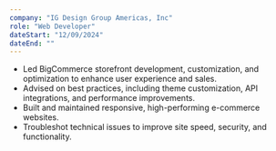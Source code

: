 ```yaml
---
company: "IG Design Group Americas, Inc"
role: "Web Developer"
dateStart: "12/09/2024"
dateEnd: ""
---
```


- Led BigCommerce storefront development, customization, and optimization to enhance user experience and sales.  
- Advised on best practices, including theme customization, API integrations, and performance improvements.  
- Built and maintained responsive, high-performing e-commerce websites.  
- Troubleshot technical issues to improve site speed, security, and functionality.
